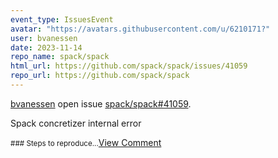 ```yaml
---
event_type: IssuesEvent
avatar: "https://avatars.githubusercontent.com/u/6210171?"
user: bvanessen
date: 2023-11-14
repo_name: spack/spack
html_url: https://github.com/spack/spack/issues/41059
repo_url: https://github.com/spack/spack
---
```


<a href='https://github.com/bvanessen' target='_blank'>bvanessen</a> open issue <a href='https://github.com/spack/spack/issues/41059' target='_blank'>spack/spack#41059</a>.

<p>Spack concretizer internal error</p><small>### Steps to reproduce...</small><a href='https://github.com/spack/spack/issues/41059' target='_blank'>View Comment</a>